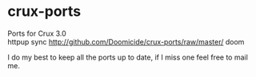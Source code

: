 crux-ports
==========

Ports for Crux 3.0  
httpup sync http://github.com/Doomicide/crux-ports/raw/master/ doom  

I do my best to keep all the ports up to date, if I miss one feel free to mail me.  
